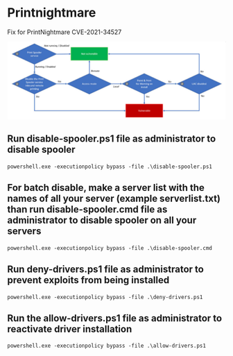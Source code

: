 # Printnightmare
Fix for PrintNightmare CVE-2021-34527

![Printnightmare](https://raw.githubusercontent.com/Eutectico/Printnightmare/main/PrintNightmare.png)


## Run disable-spooler.ps1 file as administrator to disable spooler  
```
powershell.exe -executionpolicy bypass -file .\disable-spooler.ps1
```

## For batch disable, make a server list with the names of all your server (example serverlist.txt) than run disable-spooler.cmd file as administrator to disable spooler on all your servers  
```
powershell.exe -executionpolicy bypass -file .\disable-spooler.cmd
```


## Run deny-drivers.ps1 file as administrator to prevent exploits from being installed
```
powershell.exe -executionpolicy bypass -file .\deny-drivers.ps1
```

## Run the allow-drivers.ps1 file as administrator to reactivate driver installation
```
powershell.exe -executionpolicy bypass -file .\allow-drivers.ps1
```
